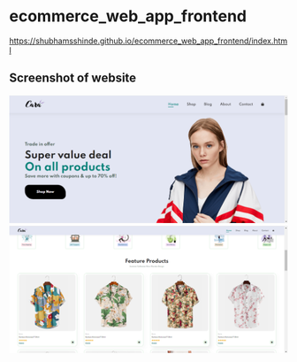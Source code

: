 
# ecommerce_web_app_frontend

https://shubhamsshinde.github.io/ecommerce_web_app_frontend/index.html

<h2>Screenshot of website</h2>
<img src="a1.png" >
<img src="a2.png" >

